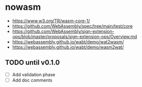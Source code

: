 nowasm
======

- https://www.w3.org/TR/wasm-core-1/
- https://github.com/WebAssembly/spec/tree/main/test/core
- https://github.com/WebAssembly/sign-extension-ops/blob/master/proposals/sign-extension-ops/Overview.md
- https://webassembly.github.io/wabt/demo/wat2wasm/
- https://webassembly.github.io/wabt/demo/wasm2wat/

TODO until v0.1.0
-----------------

- [ ] Add validation phase
- [ ] Add doc comments
